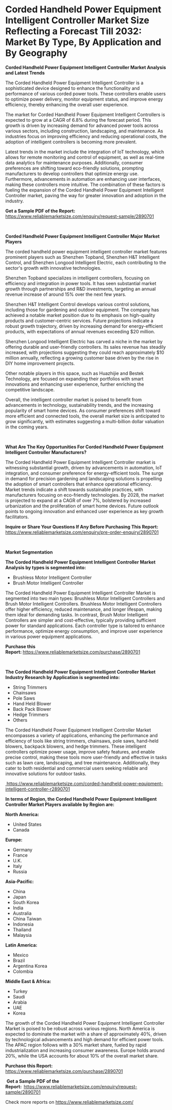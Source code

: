 <p><h1>Corded Handheld Power Equipment Intelligent Controller Market Size Reflecting a Forecast Till 2032: Market By Type, By Application and By Geography</h1></p><p><strong>Corded Handheld Power Equipment Intelligent Controller Market Analysis and Latest Trends</strong></p>
<p><p>The Corded Handheld Power Equipment Intelligent Controller is a sophisticated device designed to enhance the functionality and performance of various corded power tools. These controllers enable users to optimize power delivery, monitor equipment status, and improve energy efficiency, thereby enhancing the overall user experience. </p><p>The market for Corded Handheld Power Equipment Intelligent Controllers is expected to grow at a CAGR of 6.8% during the forecast period. This growth is driven by increasing demand for advanced power tools across various sectors, including construction, landscaping, and maintenance. As industries focus on improving efficiency and reducing operational costs, the adoption of intelligent controllers is becoming more prevalent.</p><p>Latest trends in the market include the integration of IoT technology, which allows for remote monitoring and control of equipment, as well as real-time data analytics for maintenance purposes. Additionally, consumer preferences are shifting toward eco-friendly solutions, prompting manufacturers to develop controllers that optimize energy use. Furthermore, advancements in automation are enhancing user interfaces, making these controllers more intuitive. The combination of these factors is fueling the expansion of the Corded Handheld Power Equipment Intelligent Controller market, paving the way for greater innovation and adoption in the industry.</p></p>
<p><strong>Get a Sample PDF of the Report:&nbsp;</strong> <a href="https://www.reliablemarketsize.com/enquiry/request-sample/2890701?utm_campaign=2802&utm_medium=2&utm_source=Github&utm_content=ia&utm_term=14032025&utm_id=corded-handheld-power-equipment-intelligent-controller">https://www.reliablemarketsize.com/enquiry/request-sample/2890701</a></p>
<p>&nbsp;</p>
<p><strong>Corded Handheld Power Equipment Intelligent Controller Major Market Players</strong></p>
<p><p>The corded handheld power equipment intelligent controller market features prominent players such as Shenzhen Topband, Shenzhen H&T Intelligent Control, and Shenzhen Longood Intelligent Electric, each contributing to the sector's growth with innovative technologies.</p><p>Shenzhen Topband specializes in intelligent controllers, focusing on efficiency and integration in power tools. It has seen substantial market growth through partnerships and R&D investments, targeting an annual revenue increase of around 15% over the next few years.</p><p>Shenzhen H&T Intelligent Control develops various control solutions, including those for gardening and outdoor equipment. The company has achieved a notable market position due to its emphasis on high-quality products and customer-centric services. Future projections indicate a robust growth trajectory, driven by increasing demand for energy-efficient products, with expectations of annual revenues exceeding $20 million.</p><p>Shenzhen Longood Intelligent Electric has carved a niche in the market by offering durable and user-friendly controllers. Its sales revenue has steadily increased, with projections suggesting they could reach approximately $10 million annually, reflecting a growing customer base driven by the rise in DIY home improvement projects.</p><p>Other notable players in this space, such as Huazhijie and Bestek Technology, are focused on expanding their portfolios with smart innovations and enhancing user experience, further enriching the competitive landscape. </p><p>Overall, the intelligent controller market is poised to benefit from advancements in technology, sustainability trends, and the increasing popularity of smart home devices. As consumer preferences shift toward more efficient and connected tools, the overall market size is anticipated to grow significantly, with estimates suggesting a multi-billion dollar valuation in the coming years.</p></p>
<p>&nbsp;</p>
<p><strong>What Are The Key Opportunities For Corded Handheld Power Equipment Intelligent Controller Manufacturers?</strong></p>
<p><p>The Corded Handheld Power Equipment Intelligent Controller market is witnessing substantial growth, driven by advancements in automation, IoT integration, and consumer preference for energy-efficient tools. The surge in demand for precision gardening and landscaping solutions is propelling the adoption of smart controllers that enhance operational efficiency. Market trends indicate a shift towards sustainable practices, with manufacturers focusing on eco-friendly technologies. By 2028, the market is projected to expand at a CAGR of over 7%, bolstered by increased urbanization and the proliferation of smart home devices. Future outlook points to ongoing innovation and enhanced user experience as key growth facilitators.</p></p>
<p><strong>Inquire or Share Your Questions If Any Before Purchasing This Report:</strong> <a href="https://www.reliablemarketsize.com/enquiry/pre-order-enquiry/2890701?utm_campaign=2802&utm_medium=2&utm_source=Github&utm_content=ia&utm_term=14032025&utm_id=corded-handheld-power-equipment-intelligent-controller">https://www.reliablemarketsize.com/enquiry/pre-order-enquiry/2890701</a></p>
<p>&nbsp;</p>
<p><strong>Market Segmentation</strong></p>
<p><strong>The Corded Handheld Power Equipment Intelligent Controller Market Analysis by types is segmented into:</strong></p>
<p><ul><li>Brushless Motor Intelligent Controller</li><li>Brush Motor Intelligent Controller</li></ul></p>
<p><p>The Corded Handheld Power Equipment Intelligent Controller Market is segmented into two main types: Brushless Motor Intelligent Controllers and Brush Motor Intelligent Controllers. Brushless Motor Intelligent Controllers offer higher efficiency, reduced maintenance, and longer lifespan, making them ideal for demanding tasks. In contrast, Brush Motor Intelligent Controllers are simpler and cost-effective, typically providing sufficient power for standard applications. Each controller type is tailored to enhance performance, optimize energy consumption, and improve user experience in various power equipment applications.</p></p>
<p><strong>Purchase this Report:&nbsp;</strong><a href="https://www.reliablemarketsize.com/purchase/2890701?utm_campaign=2802&utm_medium=2&utm_source=Github&utm_content=ia&utm_term=14032025&utm_id=corded-handheld-power-equipment-intelligent-controller">https://www.reliablemarketsize.com/purchase/2890701</a></p>
<p>&nbsp;</p>
<p><strong>The Corded Handheld Power Equipment Intelligent Controller Market Industry Research by Application is segmented into:</strong></p>
<p><ul><li>String Trimmers</li><li>Chainsaws</li><li>Pole Saws</li><li>Hand Held Blower</li><li>Back Pack Blower</li><li>Hedge Trimmers</li><li>Others</li></ul></p>
<p><p>The Corded Handheld Power Equipment Intelligent Controller Market encompasses a variety of applications, enhancing the performance and efficiency of tools like string trimmers, chainsaws, pole saws, hand-held blowers, backpack blowers, and hedge trimmers. These intelligent controllers optimize power usage, improve safety features, and enable precise control, making these tools more user-friendly and effective in tasks such as lawn care, landscaping, and tree maintenance. Additionally, they cater to both residential and commercial users seeking reliable and innovative solutions for outdoor tasks.</p></p>
<p><a href="https://www.reliablemarketsize.com/corded-handheld-power-equipment-intelligent-controller-r2890701?utm_campaign=2802&utm_medium=2&utm_source=Github&utm_content=ia&utm_term=14032025&utm_id=corded-handheld-power-equipment-intelligent-controller">&nbsp;https://www.reliablemarketsize.com/corded-handheld-power-equipment-intelligent-controller-r2890701</a></p>
<p><strong>In terms of Region, the Corded Handheld Power Equipment Intelligent Controller Market Players available by Region are:</strong></p>
<p>
    <p> <strong> North America: </strong>
        <ul>
            <li>United States</li>
            <li>Canada</li>
        </ul>
        </p> 
    <p> <strong> Europe: </strong>
        <ul>
            <li>Germany</li>
            <li>France</li>
            <li>U.K.</li>
            <li>Italy</li>
            <li>Russia</li>
        </ul>
        </p> 
    <p> <strong> Asia-Pacific: </strong>
        <ul>
            <li>China</li>
            <li>Japan</li>
            <li>South Korea</li>
            <li>India</li>
            <li>Australia</li>
            <li>China Taiwan</li>
            <li>Indonesia</li>
            <li>Thailand</li>
            <li>Malaysia</li>
        </ul>
        </p> 
    <p> <strong> Latin America: </strong>
        <ul>
            <li>Mexico</li>
            <li>Brazil</li>
            <li>Argentina Korea</li>
            <li>Colombia</li>
        </ul>
        </p> 
    <p> <strong> Middle East & Africa: </strong>
        <ul>
            <li>Turkey</li>
            <li>Saudi</li>
            <li>Arabia</li>
            <li>UAE</li>
            <li>Korea</li>
        </ul>
    </p>
    </p>
<p><p>The growth of the Corded Handheld Power Equipment Intelligent Controller Market is poised to be robust across various regions. North America is expected to dominate the market with a share of approximately 40%, driven by technological advancements and high demand for efficient power tools. The APAC region follows with a 30% market share, fueled by rapid industrialization and increasing consumer awareness. Europe holds around 20%, while the USA accounts for about 10% of the overall market share.</p></p>
<p><strong>Purchase this Report: </strong><a href="https://www.reliablemarketsize.com/purchase/2890701?utm_campaign=2802&utm_medium=2&utm_source=Github&utm_content=ia&utm_term=14032025&utm_id=corded-handheld-power-equipment-intelligent-controller">https://www.reliablemarketsize.com/purchase/2890701</a></p>
<p>&nbsp;<strong>Get a Sample PDF of the Report:&nbsp;&nbsp;</strong><a href="https://www.reliablemarketsize.com/enquiry/request-sample/2890701?utm_campaign=2802&utm_medium=2&utm_source=Github&utm_content=ia&utm_term=14032025&utm_id=corded-handheld-power-equipment-intelligent-controller">https://www.reliablemarketsize.com/enquiry/request-sample/2890701</a></p>
<p><strong></strong></p>
<p>Check more reports on <a href="https://www.reliablemarketsize.com/?utm_campaign=2802&utm_medium=2&utm_source=Github&utm_content=ia&utm_term=14032025&utm_id=corded-handheld-power-equipment-intelligent-controller">https://www.reliablemarketsize.com/</a></p>